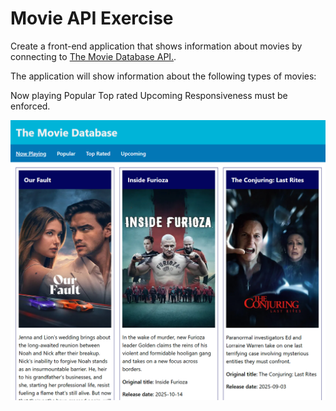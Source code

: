 # Movie API Exercise

Create a front-end application that shows information about movies by connecting to [The Movie Database API.](https://developer.themoviedb.org/docs/getting-started).

The application will show information about the following types of movies:

Now playing
Popular
Top rated
Upcoming
Responsiveness must be enforced.

![final result](https://github.com/Nunatuna/movie-api-database/blob/main/img/result.png)

